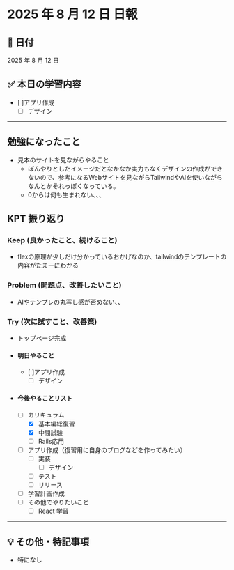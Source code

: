 # 2025 年 8 月 12 日 日報

## 📅 日付

2025 年 8 月 12 日

## ✅ 本日の学習内容

  - [ ]アプリ作成
    - [ ] デザイン
---

## 勉強になったこと
- 見本のサイトを見ながらやること
  - ぼんやりとしたイメージだとなかなか実力もなくデザインの作成ができないので、参考になるWebサイトを見ながらTailwindやAIを使いながらなんとかそれっぽくなっている。
  - 0からは何も生まれない、、、

## KPT 振り返り

### Keep (良かったこと、続けること)

- flexの原理が少しだけ分かっているおかげなのか、tailwindのテンプレートの内容がたまーにわかる

### Problem (問題点、改善したいこと)

- AIやテンプレの丸写し感が否めない、、


### Try (次に試すこと、改善策)

- トップページ完成

- #### 明日やること
  - [ ]アプリ作成
    - [ ] デザイン

- #### 今後やることリスト
  - [ ] カリキュラム
    - [x] 基本編総復習
    - [x] 中間試験
    - [ ] Rails応用
  - [ ] アプリ作成（復習用に自身のブログなどを作ってみたい）
    - [ ] 実装
      - [ ] デザイン
    - [ ] テスト
    - [ ] リリース
  - [ ] 学習計画作成
  - [ ] その他でやりたいこと
    - [ ] React 学習

---

## 💡 その他・特記事項

- 特になし
